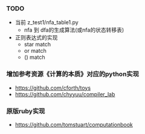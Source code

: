 ### TODO
* 当前 z_test1/nfa_table1.py
    * nfa 到 dfa的生成算法(或nfa的状态转移表)
* 正则表达式的实现
    * star match
    * or match
    * () match

### 增加参考资源《计算的本质》对应的python实现
* https://github.com/cforth/toys
* https://github.com/chyyuu/compiler_lab

### 原版ruby实现
* https://github.com/tomstuart/computationbook